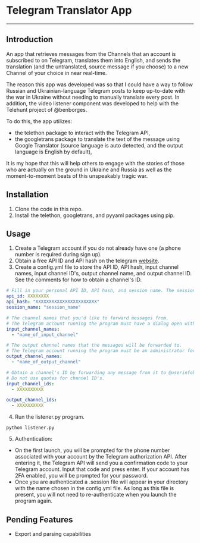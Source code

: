 # Telegram Translator App

---

## Introduction

An app that retrieves messages from the Channels that an account is subscribed to on Telegram, translates them into English, and sends the translation (and the untranslated, source message if you choose) to a new Channel of your choice in near real-time.

The reason this app was developed was so that I could have a way to follow Russian and Ukrainian-language Telegram posts to keep up-to-date with the war in Ukraine without needing to manually translate every post. In addition, the video listener component was developed to help with the Telehunt project of @benborges.

To do this, the app utilizes:

- the telethon package to interact with the Telegram API,
- the googletrans package to translate the text of the message using Google Translator (source language is auto detected, and the output language is English by default),

It is my hope that this will help others to engage with the stories of those who are actually on the ground in Ukraine and Russia as well as the moment-to-moment beats of this unspeakably tragic war.

## Installation

1. Clone the code in this repo.
2. Install the telethon, googletrans, and pyyaml packages using pip.

## Usage

1. Create a Telegram account if you do not already have one (a phone number is required during sign up).
2. Obtain a free API ID and API hash on the telegram [website](https://core.telegram.org/api).
3. Create a config.yml file to store the API ID, API hash, input channel names, input channel ID's, output channel name, and output channel ID. See the comments for how to obtain a channel's ID.

```yml
# Fill in your personal API ID, API hash, and session name. The session name can be any name.
api_id: XXXXXXXX
api_hash: "XXXXXXXXXXXXXXXXXXXXXXX"
session_name: "session_name"

# The channel names that you'd like to forward messages from.
# The Telegram account running the program must have a dialog open with the channel(s) in their feed.
input_channel_names:
  - "name_of_input_channel"

# The output channel names that the messages will be forwarded to.
# The Telegram account running the program must be an administrator for the output channel(s) and have a dialog open with the channel(s) in their feed.
output_channel_names:
  - "name_of_output_channel"

# Obtain a channel's ID by forwarding any message from it to @userinfobot and remove the '-100' from the beginning of the ID.
# Do not use quotes for channel ID's.
input_channel_ids:
  - XXXXXXXXXX

output_channel_ids:
  - XXXXXXXXXX
```

4. Run the listener.py program.

```windows
python listener.py
```

5. Authentication:

- On the first launch, you will be prompted for the phone number associated with your account by the Telegram authorization API. After entering it, the Telegram API will send you a confirmation code to your Telegram account. Input that code and press enter. If your account has 2FA enabled, you will be prompted for your password.
- Once you are authenticated a .session file will appear in your directory with the name chosen in the config.yml file. As long as this file is present, you will not need to re-authenticate when you launch the program again.

## Pending Features

- Export and parsing capabilities
